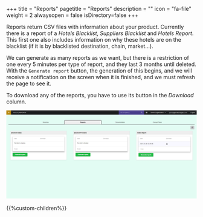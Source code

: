 +++
title = "Reports"
pagetitle = "Reports"
description = ""
icon = "fa-file"
weight = 2
alwaysopen = false
isDirectory=false
+++

Reports return CSV files with information about your product. Currently there is a report of a *Hotels Blacklist*, *Suppliers Blacklist* and *Hotels Report*. This first one also includes information on why these hotels are on the blacklist (if it is by blacklisted destination, chain, market...).

We can generate as many reports as we want, but there is a restriction of one every 5 minutes per type of report, and they last 3 months until deleted. With the `Generate report` button, the generation of this begins, and we will receive a notification on the screen when it is finished, and we must refresh the page to see it.

To download any of the reports, you have to use its button in the *Download* column.

![Distribution Reports](./../../../images/web/distribution_web_reports.jpg "Distribution Reports")


{{%custom-children%}}